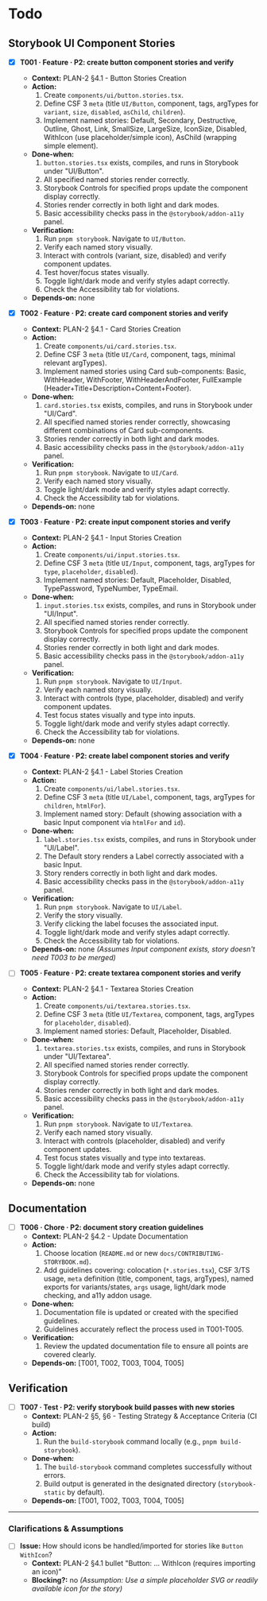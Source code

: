 # Todo

## Storybook UI Component Stories

- [x] **T001 · Feature · P2: create button component stories and verify**

  - **Context:** PLAN-2 §4.1 - Button Stories Creation
  - **Action:**
    1. Create `components/ui/button.stories.tsx`.
    2. Define CSF 3 `meta` (title `UI/Button`, component, tags, argTypes for `variant`, `size`, `disabled`, `asChild`, `children`).
    3. Implement named stories: Default, Secondary, Destructive, Outline, Ghost, Link, SmallSize, LargeSize, IconSize, Disabled, WithIcon (use placeholder/simple icon), AsChild (wrapping simple element).
  - **Done‑when:**
    1. `button.stories.tsx` exists, compiles, and runs in Storybook under "UI/Button".
    2. All specified named stories render correctly.
    3. Storybook Controls for specified props update the component display correctly.
    4. Stories render correctly in both light and dark modes.
    5. Basic accessibility checks pass in the `@storybook/addon-a11y` panel.
  - **Verification:**
    1. Run `pnpm storybook`. Navigate to `UI/Button`.
    2. Verify each named story visually.
    3. Interact with controls (variant, size, disabled) and verify component updates.
    4. Test hover/focus states visually.
    5. Toggle light/dark mode and verify styles adapt correctly.
    6. Check the Accessibility tab for violations.
  - **Depends‑on:** none

- [x] **T002 · Feature · P2: create card component stories and verify**

  - **Context:** PLAN-2 §4.1 - Card Stories Creation
  - **Action:**
    1. Create `components/ui/card.stories.tsx`.
    2. Define CSF 3 `meta` (title `UI/Card`, component, tags, minimal relevant argTypes).
    3. Implement named stories using Card sub-components: Basic, WithHeader, WithFooter, WithHeaderAndFooter, FullExample (Header+Title+Description+Content+Footer).
  - **Done‑when:**
    1. `card.stories.tsx` exists, compiles, and runs in Storybook under "UI/Card".
    2. All specified named stories render correctly, showcasing different combinations of Card sub-components.
    3. Stories render correctly in both light and dark modes.
    4. Basic accessibility checks pass in the `@storybook/addon-a11y` panel.
  - **Verification:**
    1. Run `pnpm storybook`. Navigate to `UI/Card`.
    2. Verify each named story visually.
    3. Toggle light/dark mode and verify styles adapt correctly.
    4. Check the Accessibility tab for violations.
  - **Depends‑on:** none

- [x] **T003 · Feature · P2: create input component stories and verify**

  - **Context:** PLAN-2 §4.1 - Input Stories Creation
  - **Action:**
    1. Create `components/ui/input.stories.tsx`.
    2. Define CSF 3 `meta` (title `UI/Input`, component, tags, argTypes for `type`, `placeholder`, `disabled`).
    3. Implement named stories: Default, Placeholder, Disabled, TypePassword, TypeNumber, TypeEmail.
  - **Done‑when:**
    1. `input.stories.tsx` exists, compiles, and runs in Storybook under "UI/Input".
    2. All specified named stories render correctly.
    3. Storybook Controls for specified props update the component display correctly.
    4. Stories render correctly in both light and dark modes.
    5. Basic accessibility checks pass in the `@storybook/addon-a11y` panel.
  - **Verification:**
    1. Run `pnpm storybook`. Navigate to `UI/Input`.
    2. Verify each named story visually.
    3. Interact with controls (type, placeholder, disabled) and verify component updates.
    4. Test focus states visually and type into inputs.
    5. Toggle light/dark mode and verify styles adapt correctly.
    6. Check the Accessibility tab for violations.
  - **Depends‑on:** none

- [x] **T004 · Feature · P2: create label component stories and verify**

  - **Context:** PLAN-2 §4.1 - Label Stories Creation
  - **Action:**
    1. Create `components/ui/label.stories.tsx`.
    2. Define CSF 3 `meta` (title `UI/Label`, component, tags, argTypes for `children`, `htmlFor`).
    3. Implement named story: Default (showing association with a basic Input component via `htmlFor` and `id`).
  - **Done‑when:**
    1. `label.stories.tsx` exists, compiles, and runs in Storybook under "UI/Label".
    2. The Default story renders a Label correctly associated with a basic Input.
    3. Story renders correctly in both light and dark modes.
    4. Basic accessibility checks pass in the `@storybook/addon-a11y` panel.
  - **Verification:**
    1. Run `pnpm storybook`. Navigate to `UI/Label`.
    2. Verify the story visually.
    3. Verify clicking the label focuses the associated input.
    4. Toggle light/dark mode and verify styles adapt correctly.
    5. Check the Accessibility tab for violations.
  - **Depends‑on:** none _(Assumes Input component exists, story doesn't need T003 to be merged)_

- [ ] **T005 · Feature · P2: create textarea component stories and verify**
  - **Context:** PLAN-2 §4.1 - Textarea Stories Creation
  - **Action:**
    1. Create `components/ui/textarea.stories.tsx`.
    2. Define CSF 3 `meta` (title `UI/Textarea`, component, tags, argTypes for `placeholder`, `disabled`).
    3. Implement named stories: Default, Placeholder, Disabled.
  - **Done‑when:**
    1. `textarea.stories.tsx` exists, compiles, and runs in Storybook under "UI/Textarea".
    2. All specified named stories render correctly.
    3. Storybook Controls for specified props update the component display correctly.
    4. Stories render correctly in both light and dark modes.
    5. Basic accessibility checks pass in the `@storybook/addon-a11y` panel.
  - **Verification:**
    1. Run `pnpm storybook`. Navigate to `UI/Textarea`.
    2. Verify each named story visually.
    3. Interact with controls (placeholder, disabled) and verify component updates.
    4. Test focus states visually and type into textareas.
    5. Toggle light/dark mode and verify styles adapt correctly.
    6. Check the Accessibility tab for violations.
  - **Depends‑on:** none

## Documentation

- [ ] **T006 · Chore · P2: document story creation guidelines**
  - **Context:** PLAN-2 §4.2 - Update Documentation
  - **Action:**
    1. Choose location (`README.md` or new `docs/CONTRIBUTING-STORYBOOK.md`).
    2. Add guidelines covering: colocation (`*.stories.tsx`), CSF 3/TS usage, `meta` definition (title, component, tags, argTypes), named exports for variants/states, `args` usage, light/dark mode checking, and a11y addon usage.
  - **Done‑when:**
    1. Documentation file is updated or created with the specified guidelines.
    2. Guidelines accurately reflect the process used in T001-T005.
  - **Verification:**
    1. Review the updated documentation file to ensure all points are covered clearly.
  - **Depends‑on:** [T001, T002, T003, T004, T005]

## Verification

- [ ] **T007 · Test · P2: verify storybook build passes with new stories**
  - **Context:** PLAN-2 §5, §6 - Testing Strategy & Acceptance Criteria (CI build)
  - **Action:**
    1. Run the `build-storybook` command locally (e.g., `pnpm build-storybook`).
  - **Done‑when:**
    1. The `build-storybook` command completes successfully without errors.
    2. Build output is generated in the designated directory (`storybook-static` by default).
  - **Depends‑on:** [T001, T002, T003, T004, T005]

---

### Clarifications & Assumptions

- [ ] **Issue:** How should icons be handled/imported for stories like `Button` `WithIcon`?
  - **Context:** PLAN-2 §4.1 bullet "Button: ... WithIcon (requires importing an icon)"
  - **Blocking?:** no _(Assumption: Use a simple placeholder SVG or readily available icon for the story)_
